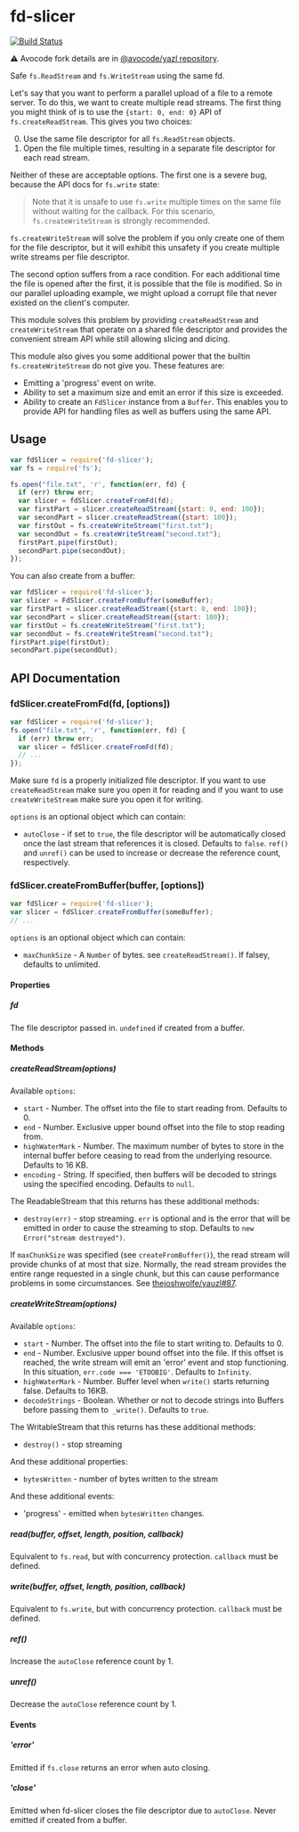 # fd-slicer

[![Build Status](https://travis-ci.org/avocode/node-fd-slicer.svg?branch=avocode)](https://travis-ci.org/avocode/node-fd-slicer)

:warning: Avocode fork details are in [@avocode/yazl repository](https://github.com/avocode/yazl#avocode-fork-warning).


Safe `fs.ReadStream` and `fs.WriteStream` using the same fd.

Let's say that you want to perform a parallel upload of a file to a remote
server. To do this, we want to create multiple read streams. The first thing
you might think of is to use the `{start: 0, end: 0}` API of
`fs.createReadStream`. This gives you two choices:

 0. Use the same file descriptor for all `fs.ReadStream` objects.
 0. Open the file multiple times, resulting in a separate file descriptor
    for each read stream.

Neither of these are acceptable options. The first one is a severe bug,
because the API docs for `fs.write` state:

> Note that it is unsafe to use `fs.write` multiple times on the same file
> without waiting for the callback. For this scenario, `fs.createWriteStream`
> is strongly recommended.

`fs.createWriteStream` will solve the problem if you only create one of them
for the file descriptor, but it will exhibit this unsafety if you create
multiple write streams per file descriptor.

The second option suffers from a race condition. For each additional time the
file is opened after the first, it is possible that the file is modified. So
in our parallel uploading example, we might upload a corrupt file that never
existed on the client's computer.

This module solves this problem by providing `createReadStream` and
`createWriteStream` that operate on a shared file descriptor and provides
the convenient stream API while still allowing slicing and dicing.

This module also gives you some additional power that the builtin
`fs.createWriteStream` do not give you. These features are:

 * Emitting a 'progress' event on write.
 * Ability to set a maximum size and emit an error if this size is exceeded.
 * Ability to create an `FdSlicer` instance from a `Buffer`. This enables you
   to provide API for handling files as well as buffers using the same API.

## Usage

```js
var fdSlicer = require('fd-slicer');
var fs = require('fs');

fs.open("file.txt", 'r', function(err, fd) {
  if (err) throw err;
  var slicer = fdSlicer.createFromFd(fd);
  var firstPart = slicer.createReadStream({start: 0, end: 100});
  var secondPart = slicer.createReadStream({start: 100});
  var firstOut = fs.createWriteStream("first.txt");
  var secondOut = fs.createWriteStream("second.txt");
  firstPart.pipe(firstOut);
  secondPart.pipe(secondOut);
});
```

You can also create from a buffer:

```js
var fdSlicer = require('fd-slicer');
var slicer = FdSlicer.createFromBuffer(someBuffer);
var firstPart = slicer.createReadStream({start: 0, end: 100});
var secondPart = slicer.createReadStream({start: 100});
var firstOut = fs.createWriteStream("first.txt");
var secondOut = fs.createWriteStream("second.txt");
firstPart.pipe(firstOut);
secondPart.pipe(secondOut);
```

## API Documentation

### fdSlicer.createFromFd(fd, [options])

```js
var fdSlicer = require('fd-slicer');
fs.open("file.txt", 'r', function(err, fd) {
  if (err) throw err;
  var slicer = fdSlicer.createFromFd(fd);
  // ...
});
```

Make sure `fd` is a properly initialized file descriptor. If you want to
use `createReadStream` make sure you open it for reading and if you want
to use `createWriteStream` make sure you open it for writing.

`options` is an optional object which can contain:

 * `autoClose` - if set to `true`, the file descriptor will be automatically
   closed once the last stream that references it is closed. Defaults to
   `false`. `ref()` and `unref()` can be used to increase or decrease the
   reference count, respectively.

### fdSlicer.createFromBuffer(buffer, [options])

```js
var fdSlicer = require('fd-slicer');
var slicer = fdSlicer.createFromBuffer(someBuffer);
// ...
```

`options` is an optional object which can contain:

 * `maxChunkSize` - A `Number` of bytes. see `createReadStream()`.
   If falsey, defaults to unlimited.

#### Properties

##### fd

The file descriptor passed in. `undefined` if created from a buffer.

#### Methods

##### createReadStream(options)

Available `options`:

 * `start` - Number. The offset into the file to start reading from. Defaults
   to 0.
 * `end` - Number. Exclusive upper bound offset into the file to stop reading
   from.
 * `highWaterMark` - Number. The maximum number of bytes to store in the
   internal buffer before ceasing to read from the underlying resource.
   Defaults to 16 KB.
 * `encoding` - String. If specified, then buffers will be decoded to strings
   using the specified encoding. Defaults to `null`.

The ReadableStream that this returns has these additional methods:

 * `destroy(err)` - stop streaming. `err` is optional and is the error that
   will be emitted in order to cause the streaming to stop. Defaults to
   `new Error("stream destroyed")`.

If `maxChunkSize` was specified (see `createFromBuffer()`), the read stream
will provide chunks of at most that size. Normally, the read stream provides
the entire range requested in a single chunk, but this can cause performance
problems in some circumstances.
See [thejoshwolfe/yauzl#87](https://github.com/thejoshwolfe/yauzl/issues/87).

##### createWriteStream(options)

Available `options`:

 * `start` - Number. The offset into the file to start writing to. Defaults to
   0.
 * `end` - Number. Exclusive upper bound offset into the file. If this offset
   is reached, the write stream will emit an 'error' event and stop functioning.
   In this situation, `err.code === 'ETOOBIG'`. Defaults to `Infinity`.
 * `highWaterMark` - Number. Buffer level when `write()` starts returning
   false. Defaults to 16KB.
 * `decodeStrings` - Boolean. Whether or not to decode strings into Buffers
   before passing them to` _write()`. Defaults to `true`.

The WritableStream that this returns has these additional methods:

 * `destroy()` - stop streaming

And these additional properties:

 * `bytesWritten` - number of bytes written to the stream

And these additional events:

 * 'progress' - emitted when `bytesWritten` changes.

##### read(buffer, offset, length, position, callback)

Equivalent to `fs.read`, but with concurrency protection.
`callback` must be defined.

##### write(buffer, offset, length, position, callback)

Equivalent to `fs.write`, but with concurrency protection.
`callback` must be defined.

##### ref()

Increase the `autoClose` reference count by 1.

##### unref()

Decrease the `autoClose` reference count by 1.

#### Events

##### 'error'

Emitted if `fs.close` returns an error when auto closing.

##### 'close'

Emitted when fd-slicer closes the file descriptor due to `autoClose`. Never
emitted if created from a buffer.
